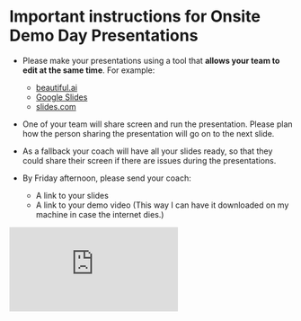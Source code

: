 # Important instructions for Onsite Demo Day Presentations

* Please make your presentations using a tool that **allows your team to edit at the same time**. For example:
    * [beautiful.ai](https://www.beautiful.ai)
    * [Google Slides](https://www.google.com/slides/about/)
    * [slides.com](https://slides.com)

* One of your team will share screen and run the presentation. Please plan how the person sharing the presentation will go on to the next slide.

* As a fallback your coach will have all your slides ready, so that they could share their screen if there are issues during the presentations.

* By Friday afternoon, please send your coach:
  * A link to your slides
  * A link to your demo video  (This way I can have it downloaded on my machine in case the internet dies.)


![Tracking pixel](https://githubanalytics.herokuapp.com/course/sequence/remote/demo_day_presentations.md)
